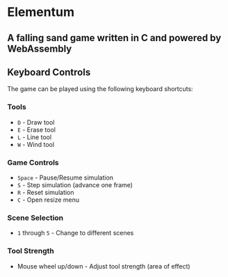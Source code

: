 # Elementum

## A falling sand game written in C and powered by WebAssembly

## Keyboard Controls

The game can be played using the following keyboard shortcuts:

### Tools
- `D` - Draw tool
- `E` - Erase tool
- `L` - Line tool
- `W` - Wind tool

### Game Controls
- `Space` - Pause/Resume simulation
- `S` - Step simulation (advance one frame)
- `R` - Reset simulation
- `C` - Open resize menu

### Scene Selection
- `1` through `5` - Change to different scenes

### Tool Strength
- Mouse wheel up/down - Adjust tool strength (area of effect)
